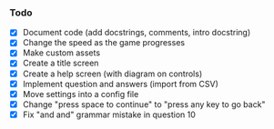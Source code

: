 ### Todo
- [x] Document code (add docstrings, comments, intro docstring)
- [x] Change the speed as the game progresses
- [x] Make custom assets
- [x] Create a title screen
- [x] Create a help screen (with diagram on controls)
- [x] Implement question and answers (import from CSV)
- [x] Move settings into a config file
- [x] Change "press space to continue" to "press any key to go back"
- [x] Fix "and and" grammar mistake in question 10